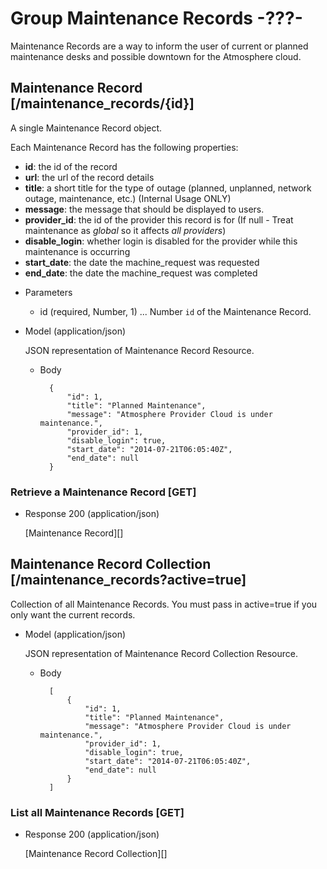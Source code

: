 # Group Maintenance Records -???-
Maintenance Records are a way to inform the user of current or planned maintenance desks and possible downtown for the
 Atmosphere cloud.

##  Maintenance Record [/maintenance_records/{id}]
A single Maintenance Record object.

Each Maintenance Record has the following properties:

- **id**: the id of the record
- **url**: the url of the record details
- **title**: a short title for the type of outage (planned, unplanned, network outage, maintenance, etc.) (Internal Usage ONLY)
- **message**: the message that should be displayed to users.
- **provider_id**: the id of the provider this record is for (If null - Treat maintenance as *global* so it affects *all providers*)
- **disable_login**: whether login is disabled for the provider while this maintenance is occurring
- **start_date**: the date the machine_request was requested
- **end_date**: the date the machine_request was completed

+ Parameters
    + id (required, Number, 1) ... Number `id` of the Maintenance Record.
    
+ Model (application/json)

    JSON representation of Maintenance Record Resource.

    + Body

            {
                "id": 1,
                "title": "Planned Maintenance",
                "message": "Atmosphere Provider Cloud is under maintenance.",
                "provider_id": 1,
                "disable_login": true,
                "start_date": "2014-07-21T06:05:40Z",
                "end_date": null
            }

### Retrieve a Maintenance Record [GET]
+ Response 200 (application/json)

    [Maintenance Record][]

## Maintenance Record Collection [/maintenance_records?active=true]
Collection of all Maintenance Records. You must pass in active=true if you only want the current records.

+ Model (application/json)

    JSON representation of Maintenance Record Collection Resource.

    + Body

            [
                {
                    "id": 1,
                    "title": "Planned Maintenance",
                    "message": "Atmosphere Provider Cloud is under maintenance.",
                    "provider_id": 1,
                    "disable_login": true,
                    "start_date": "2014-07-21T06:05:40Z",
                    "end_date": null
                }
            ]

### List all Maintenance Records [GET]
+ Response 200 (application/json)

    [Maintenance Record Collection][]

